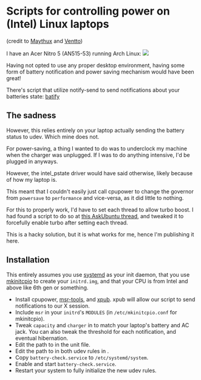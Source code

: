 # Scripts for controlling power on (Intel) Linux laptops

(credit to [Maythux](https://github.com/maythux) and [Ventto](https://github.com/Ventto))

I have an Acer Nitro 5 (AN515-53) running Arch Linux:
![](https://files.catbox.moe/teqbc3.png)

Having not opted to use any proper desktop environment, having some form of battery notification and power saving mechanism would have been great!

There's script that utilize notify-send to send notifications about your batteries state: [batify](https://github.com/Ventto/batify)

## The sadness

However, this relies entirely on your laptop actually sending the battery status to udev. Which mine does not.

For power-saving, a thing I wanted to do was to underclock my machine when the charger was unplugged. If I was to do anything intensive, I'd be plugged in anyways.

However, the intel_pstate driver would have said otherwise, likely because of how my laptop is.

This meant that I couldn't easily just call cpupower to change the governor from `powersave` to `performance` and vice-versa, as it did little to nothing.

For this to properly work, I'd have to set each thread to allow turbo boost. I had found a script to do so at [this AskUbuntu thread](https://askubuntu.com/questions/619875/disabling-intel-turbo-boost-in-ubuntu/619881#619881), and tweaked it to forcefully enable turbo after setting each thread.

This is a hacky solution, but it is what works for me, hence I'm publishing it here.

## Installation

This entirely assumes you use [systemd](https://systemd.io) as your init daemon, that you use [mkinitcpio](https://github.com/archlinux/mkinitcpio) to create your `initrd.img`, and that your CPU is from Intel and above like 6th gen or something.

* Install cpupower, [msr-tools](https://github.com/intel/msr-tools), and [xpub](https://github.com/Ventto/xpub). xpub will allow our script to send notifications to our X session.
* Include `msr` in your `initrd`'s `MODULES` (in `/etc/mkinitcpio.conf` for mkinitcpio).
* Tweak `capacity` and `charger` in [](battery-check.py) to match your laptop's battery and AC jack. You can also tweak the threshold for each notification, and eventual hibernation.
* Edit the path to [](battery-check.py) in the [](battery-check.service) unit file.
* Edit the path to [](turboctl.sh) in both udev rules in [](rules.d/).
* Copy `battery-check.service` to `/etc/systemd/system`.
* Enable and start `battery-check.service`.
* Restart your system to fully initialize the new udev rules.